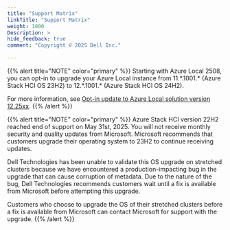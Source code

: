 ```yaml
---
title: "Support Matrix"
linkTitle: "Support Matrix"
weight: 1000
Description: >
hide_feedback: true
comment: "Copyright © 2025 Dell Inc."

---
```


{{% alert title="NOTE" color="primary" %}}
Starting with Azure Local 2508, you can opt-in to upgrade your Azure Local instance from 11.\*.1001.\* (Azure Stack HCI OS 23H2) to 12.\*.1001.\* (Azure Stack HCI OS 24H2).

For more information, see [Opt-in update to Azure Local solution version 12.25xx](https://learn.microsoft.com/en-us/azure/azure-local/update/update-opt-enable?view=azloc-2508).
{{% /alert %}}

{{% alert title="NOTE" color="primary" %}}
Azure Stack HCI version 22H2 reached end of support on May 31st, 2025. You will not receive monthly security and quality updates from Microsoft. Microsoft recommends that customers upgrade their operating system to 23H2 to continue receiving updates.

Dell Technologies has been unable to validate this OS upgrade on stretched clusters because we have encountered a production-impacting bug in the upgrade that can cause corruption of metadata. Due to the nature of the bug, Dell Technologies recommends customers wait until a fix is available from Microsoft before attempting this upgrade.

Customers who choose to upgrade the OS of their stretched clusters before a fix is available from Microsoft can contact Microsoft for support with the upgrade.
{{% /alert %}}
